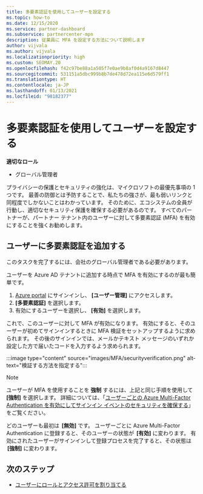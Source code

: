 ```yaml
---
title: 多要素認証を使用してユーザーを設定する
ms.topic: how-to
ms.date: 12/15/2020
ms.service: partner-dashboard
ms.subservice: partnercenter-mpn
description: 従業員に MFA を設定する方法について説明します
author: vijvala
ms.author: vijvala
ms.localizationpriority: high
ms.custom: SEOMAY.20
ms.openlocfilehash: f42c97be88a1a505f7e0ae9b8af0d4a9167d8447
ms.sourcegitcommit: 531151a5dbc999b8b7de478d72ea115e6d579ff1
ms.translationtype: HT
ms.contentlocale: ja-JP
ms.lasthandoff: 01/13/2021
ms.locfileid: "98182377"
---
```

# <a name="set-up-your-users-with-multi-factor-authentication"></a>多要素認証を使用してユーザーを設定する

**適切なロール**

- グローバル管理者

プライバシーの保護とセキュリティの強化は、マイクロソフトの最優先事項の 1 つです。 最善の防御とは予防することで、私たちの強さが、最も弱いリンクと同程度でしかないことはわかっています。 そのために、エコシステムの全員が行動し、適切なセキュリティ保護を確保する必要があるのです。 すべてのパートナーが、パートナー テナント内のユーザーに対して多要素認証 (MFA) を有効にすることを強くお勧めします。 

## <a name="add-multi-factor-authentication-for-your-users"></a>ユーザーに多要素認証を追加する

このタスクを完了するには、会社のグローバル管理者である必要があります。

ユーザーを Azure AD テナントに追加する時点で MFA を有効にするのが最も簡単です。

1. [Azure portal](https://portal.azure.com) にサインインし、 **[ユーザー管理]** にアクセスします。
1. **[多要素認証]** を選択します。
1. 有効にするユーザーを選択し、 **[有効]** を選択します。

これで、このユーザーに対して MFA が有効になります。 有効にすると、そのユーザーが初めてサインインするときに MFA 検証をセットアップするように求められます。 その後のサインインでは、メールかテキスト メッセージのいずれか設定した方で届いたコードを入力するよう求められます。  

:::image type="content" source="images/MFA/securityverification.png" alt-text="検証する方法を指定する":::

>[!NOTE]
>ユーザーが MFA を使用することを **強制** するには、上記と同じ手順を使用して **[強制]** を選択します。 詳細については、「[ユーザーごとの Azure Multi-Factor Authentication を有効にしてサインイン イベントのセキュリティを確保する](/azure/active-directory/authentication/howto-mfa-userstates)」をご覧ください。 

どのユーザーも最初は  **[無効]** です。 ユーザーごとに Azure Multi-Factor Authentication に登録すると、そのユーザーの状態が  **[有効]** に変わります。 有効にされたユーザーがサインインして登録プロセスを完了すると、その状態は  **[強制]** に変わります。 

## <a name="next-steps"></a>次のステップ

- [ユーザーにロールとアクセス許可を割り当てる](permissions-overview.md)
